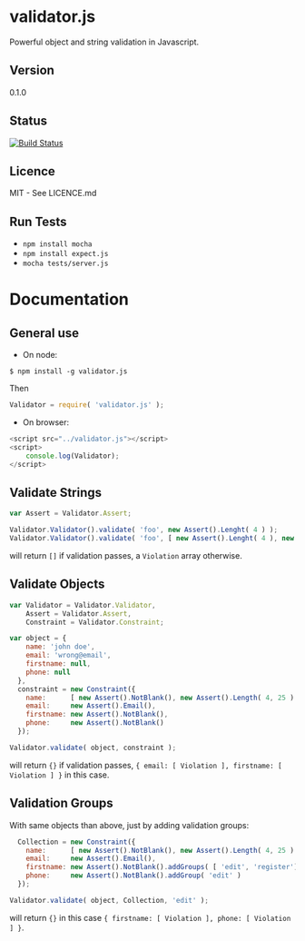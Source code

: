 # validator.js

Powerful object and string validation in Javascript.

## Version

0.1.0

## Status

[![Build Status](https://travis-ci.org/guillaumepotier/validator.js.png?branch=master)](https://travis-ci.org/guillaumepotier/validator.js)

## Licence

MIT - See LICENCE.md


## Run Tests

  - `npm install mocha`
  - `npm install expect.js`
  - `mocha tests/server.js`

# Documentation


## General use

- On node:

```
$ npm install -g validator.js
```

Then

```js
Validator = require( 'validator.js' );
```

- On browser:

```js
<script src="../validator.js"></script>
<script>
    console.log(Validator);
</script>
```


## Validate Strings

```js
var Assert = Validator.Assert;

Validator.Validator().validate( 'foo', new Assert().Lenght( 4 ) );
Validator.Validator().validate( 'foo', [ new Assert().Lenght( 4 ), new Assert().Email() ] );

```
will return `[]` if validation passes, a `Violation` array otherwise.


## Validate Objects

```js
var Validator = Validator.Validator,
    Assert = Validator.Assert,
    Constraint = Validator.Constraint;

var object = {
    name: 'john doe',
    email: 'wrong@email',
    firstname: null,
    phone: null
  },
  constraint = new Constraint({
    name:      [ new Assert().NotBlank(), new Assert().Length( 4, 25 ) ],
    email:     new Assert().Email(),
    firstname: new Assert().NotBlank(),
    phone:     new Assert().NotBlank()
  });

Validator.validate( object, constraint );
```
will return `{}` if validation passes,
`{ email: [ Violation ], firstname: [ Violation ] }` in this case.


## Validation Groups

With same objects than above, just by adding validation groups:

```js
  Collection = new Constraint({
    name:      [ new Assert().NotBlank(), new Assert().Length( 4, 25 ) ],
    email:     new Assert().Email(),
    firstname: new Assert().NotBlank().addGroups( [ 'edit', 'register'] ),
    phone:     new Assert().NotBlank().addGroup( 'edit' )
  });

Validator.validate( object, Collection, 'edit' );
```
will return `{}` in this case `{ firstname: [ Violation ], phone: [ Violation ] }`.